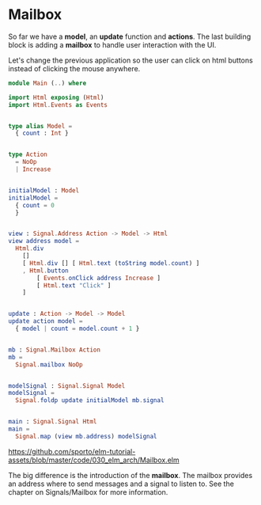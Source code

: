 # Mailbox

So far we have a __model__, an __update__ function and __actions__. The last building block is adding a __mailbox__ to handle user interaction with the UI.

Let's change the previous application so the user can click on html buttons instead of clicking the mouse anywhere.

```elm
module Main (..) where

import Html exposing (Html)
import Html.Events as Events


type alias Model =
  { count : Int }


type Action
  = NoOp
  | Increase


initialModel : Model
initialModel =
  { count = 0
  }


view : Signal.Address Action -> Model -> Html
view address model =
  Html.div
    []
    [ Html.div [] [ Html.text (toString model.count) ]
    , Html.button
        [ Events.onClick address Increase ]
        [ Html.text "Click" ]
    ]


update : Action -> Model -> Model
update action model =
  { model | count = model.count + 1 }


mb : Signal.Mailbox Action
mb =
  Signal.mailbox NoOp


modelSignal : Signal.Signal Model
modelSignal =
  Signal.foldp update initialModel mb.signal


main : Signal.Signal Html
main =
  Signal.map (view mb.address) modelSignal
```

<https://github.com/sporto/elm-tutorial-assets/blob/master/code/030_elm_arch/Mailbox.elm>

The big difference is the introduction of the __mailbox__. The mailbox provides an address where to send messages and a signal to listen to. See the chapter on Signals/Mailbox for more information.
